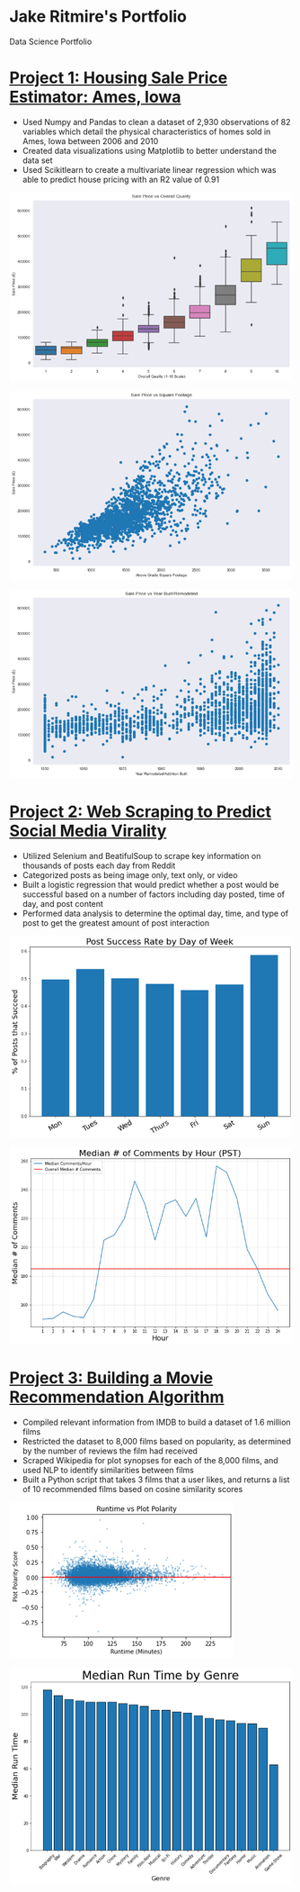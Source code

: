 # Jake Ritmire's Portfolio

Data Science Portfolio

# [Project 1: Housing Sale Price Estimator: Ames, Iowa](https://github.com/jgritmire/Project_1_Housing_Regression)
* Used Numpy and Pandas to clean a dataset of 2,930 observations of 82 variables which detail the physical characteristics of homes sold in Ames, Iowa between 2006 and 2010
* Created data visualizations using Matplotlib to better understand the data set
* Used Scikitlearn to create a multivariate linear regression which was able to predict house pricing with an R2 value of 0.91

![](https://github.com/jgritmire/Jake_portfolio/blob/main/images/Housing_1.png)

![](https://github.com/jgritmire/Jake_portfolio/blob/main/images/Housing_2.png)

![](https://github.com/jgritmire/Jake_portfolio/blob/main/images/Housing_3.png)

# [Project 2: Web Scraping to Predict Social Media Virality](https://github.com/jgritmire/Reddit_Web_Scraper/blob/main/README.md)
* Utilized Selenium and BeatifulSoup to scrape key information on thousands of posts each day from Reddit
* Categorized posts as being image only, text only, or video
* Built a logistic regression that would predict whether a post would be successful based on a number of factors including day posted, time of day, and post content
* Performed data analysis to determine the optimal day, time, and type of post to get the greatest amount of post interaction

![](https://github.com/jgritmire/Jake_portfolio/blob/main/images/Reddit_1.png)

![](https://github.com/jgritmire/Jake_portfolio/blob/main/images/Reddit_3.png)

# [Project 3: Building a Movie Recommendation Algorithm](https://github.com/jgritmire/Movie_Recommender)
* Compiled relevant information from IMDB to build a dataset of 1.6 million films
* Restricted the dataset to 8,000 films based on popularity, as determined by the number of reviews the film had received
* Scraped Wikipedia for plot synopses for each of the 8,000 films, and used NLP to identify similarities between films
* Built a Python script that takes 3 films that a user likes, and returns a list of 10 recommended films based on cosine similarity scores

![](https://github.com/jgritmire/Jake_portfolio/blob/main/images/Movies_2.png)

![](https://github.com/jgritmire/Jake_portfolio/blob/main/images/Movies_3.png)
